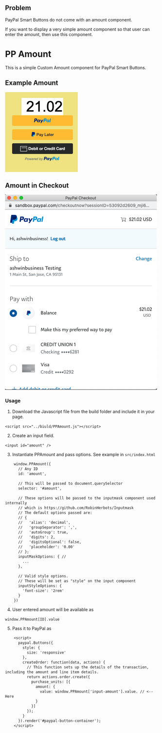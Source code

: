 ## Problem

PayPal Smart Buttons do not come with an amount component.

If you want to display a very simple amount component so that user can enter the amount, then use this component.

# PP Amount

This is a simple Custom Amount component for PayPal Smart Buttons.

## Example Amount

![Amount Component](/screenshots/Amount.png?raw=true "Amount Component")

## Amount in Checkout

![Amount in Checkout](/screenshots/PayPalCheckout.png?raw=true "Amount in Checkout")

### Usage

1. Download the Javascript file from the build folder and include it in your page.

`<script src="../biuld/PPAmount.js"></script>`

2. Create an input field.

`<input id="amount" />`

3. Instantiate PPAmount and pass options. See example in `src/index.html`

```
    window.PPAmount({
      // Any ID
      id: 'amount',
      
      // This will be passed to document.querySelector
      selector: '#amount',

      // These options will be passed to the inputmask component used internally
      // which is https://github.com/RobinHerbots/Inputmask
      // The default options passed are:
      // {
      //   'alias': 'decimal',
      //   'groupSeparator': ',',
      //   'autoGroup': true,
      //   'digits': 2,
      //   'digitsOptional': false,
      //   'placeholder': '0.00'
      // };
      inputMaskOptions: { // 
        ...
      },

      // Valid style options.
      // These will be set as "style" on the input component
      inputStyleOptions: {
        'font-size': '2rem'
      }
    })
```


4. User entered amount will be available as

`window.PPAmount[ID].value`

5. Pass it to PayPal as

```
    <script>
      paypal.Buttons({
        style: {
          size: 'responsive'
        },
        createOrder: function(data, actions) {
          // This function sets up the details of the transaction, including the amount and line item details.
          return actions.order.create({
            purchase_units: [{
              amount: {
                value: window.PPAmount['input-amount'].value. // <-- Here
              }
            }]
          });
        }
      }).render('#paypal-button-container');
    </script>
```











